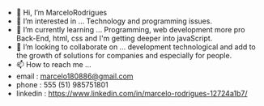 - 👋 Hi, I’m MarceloRodrigues
- 👀 I’m interested in ... Technology and programming issues.
- 🌱 I’m currently learning ... 
Programming, web development more pro Back-End, html, css and I'm getting deeper into javaScript.
- 💞️ I’m looking to collaborate on ...  development technological and add to the growth of solutions for companies and especially for people.
- 📫 How to reach me ...
- email : marcelo180886@gmail.com
- phone : 555 (51) 985751801
- linkedin : https://www.linkedin.com/in/marcelo-rodrigues-12724a1b7/

<!---
MarceloRodrigues1853/MarceloRodrigues1853 is a ✨ special ✨ repository because its `README.md` (this file) appears on your GitHub profile.
You can click the Preview link to take a look at your changes.
--->
